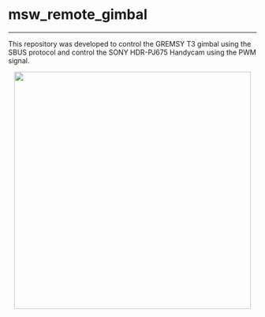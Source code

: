 # msw_remote_gimbal

***
This repository was developed to control the GREMSY T3 gimbal using the SBUS protocol and control the SONY HDR-PJ675
Handycam using the PWM signal.


<p  align="center"><img  src="doc/Control_Gimbal_Camera.mp4_000002635.png"  width="480"></p>
